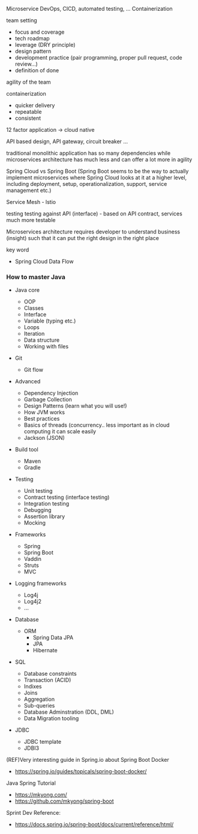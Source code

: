 Microservice
DevOps, CICD, automated testing, ...
Containerization

team setting
- focus and coverage
- tech roadmap
- leverage (DRY principle)
- design pattern
- development practice (pair programming, proper pull request, code review...)
- definition of done

agility of the team

containerization
- quicker delivery
- repeatable
- consistent 

12 factor application -> cloud native

API based design, API gateway, circuit breaker ...

traditional monolithic application has so many dependencies while microservices architecture has much less and can offer a lot more in agility

Spring Cloud vs Spring Boot (Spring Boot seems to be the way to actually implement microservices where Spring Cloud looks at it at a higher level, including deployment, setup, operationalization, support, service management etc.)

Service Mesh - lstio

testing
testing against API (interface) - based on API contract, services much more testable 

Microservices architecture requires developer to understand business (insight) such that it can put the right design in the right place

key word
- Spring Cloud Data Flow


### How to master Java

- Java core
  - OOP
  - Classes
  - Interface
  - Variable (typing etc.)
  - Loops 
  - Iteration
  - Data structure
  - Working with files

- Git
  - Git flow

- Advanced
  - Dependency Injection
  - Garbage Collection
  - Design Patterns (learn what you will use!)
  - How JVM works
  - Best practices
  - Basics of threads (concurrency.. less important as in cloud computing it can scale easily
  - Jackson (JSON)

- Build tool
  - Maven
  - Gradle

- Testing
  - Unit testing
  - Contract testing (interface testing)
  - Integration testing
  - Debugging
  - Assertion library
  - Mocking

- Frameworks 
  -  Spring
  -  Spring Boot
  -  Vaddin
  -  Struts
  -  MVC

- Logging frameworks
  - Log4j
  - Log4j2
  - ...

- Database
  - ORM 
    - Spring Data JPA
    - JPA
    - Hibernate

- SQL
  - Database constraints
  - Transaction (ACID)
  - Indixes
  - Joins
  - Aggregation
  - Sub-queries
  - Database Adminstration (DDL, DML)
  - Data Migration tooling

- JDBC
  - JDBC template
  - JDBI3  


(REF)Very interesting guide in Spring.io about Spring Boot Docker 
- https://spring.io/guides/topicals/spring-boot-docker/

Java Spring Tutorial
- https://mkyong.com/
- https://github.com/mkyong/spring-boot

Sprint Dev Reference:
- https://docs.spring.io/spring-boot/docs/current/reference/html/
